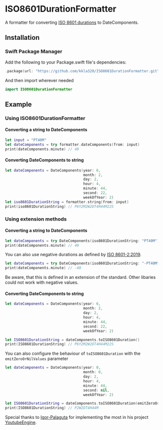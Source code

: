 # ISO8601DurationFormatter

A formatter for converting [ISO 8601 durations](https://en.wikipedia.org/wiki/ISO_8601#Durations) to DateComponents.

## Installation

### Swift Package Manager
Add the following to your Package.swift file's dependencies:
```swift
.package(url: "https://github.com/kkla320/ISO8601DurationFormatter.git", from: "2.0.0")
```
And then import wherever needed
```swift
import ISO8601DurationFormatter
```

## Example

### Using ISO8601DurationFormatter

#### Converting a string to DateComponents
```swift
let input = "PT40M"
let dateComponents = try formatter.dateComponents(from: input)
print(dateComponents.minute) // 40
```

#### Converting DateComponents to string
```swift
let dateComponents = DateComponents(year: 6,
                                    month: 2,
                                    day: 2,
                                    hour: 4,
                                    minute: 44,
                                    second: 22,
                                    weekOfYear: 2)
let iso8601DurationString = formatter.string(from: input)
print(iso8601DurationString) // P6Y2M2W2DT4H44M22S
```

### Using extension methods

#### Converting a string to DateComponents
```swift
let dateComponents = try DateComponents(iso8601DurationString: "PT40M")
print(dateComponents.minute) // 40
```

You can also use negative durations as defined by [ISO 8601-2:2019](https://www.iso.org/standard/70908.html).
```swift
let dateComponents = try DateComponents(iso8601DurationString: "-PT40M")
print(dateComponents.minute) // -40
```
Be aware, that this is defined in an extension of the standard. Other libaries could not work with negative values.

#### Converting DateComponents to string
```swift
let dateComponents = DateComponents(year: 6,
                                    month: 2,
                                    day: 2,
                                    hour: 4,
                                    minute: 44,
                                    second: 22,
                                    weekOfYear: 2)

let ISO8601DurationString = dateComponents.toISO8601Duration()
print(ISO8601DurationString) // P6Y2M2W2DT4H44M22S
```

You can also configure the behaviour of `toISO8601Duration` with the `emitZeroOrNilValues` parameter

```swift
let dateComponents = DateComponents(year: 0,
                                    month: 0,
                                    day: 2,
                                    hour: 4,
                                    minute: 44,
                                    second: nil,
                                    weekOfYear: 2)

let ISO8601DurationString = dateComponents.toISO8601Duration(emitZeroOrNilValues: true)
print(ISO8601DurationString) // P2W2DT4H44M
```

Special thanks to [Igor-Palaguta](https://github.com/Igor-Palaguta) for implementing the most in his project [YoutubeEngine](https://github.com/Igor-Palaguta/YoutubeEngine).
